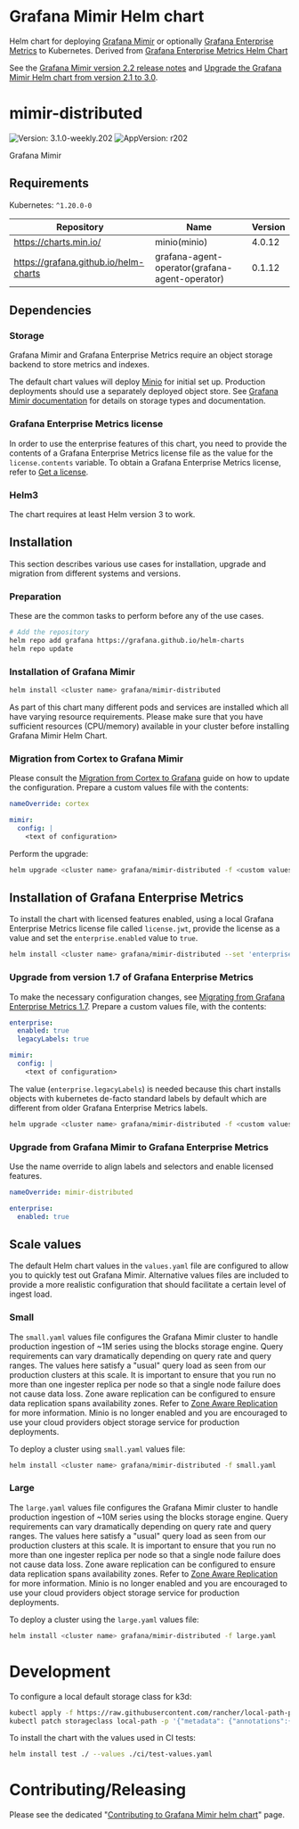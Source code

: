 # Grafana Mimir Helm chart

Helm chart for deploying [Grafana Mimir](https://grafana.com/docs/mimir/v2.2.x/) or optionally [Grafana Enterprise Metrics](https://grafana.com/docs/enterprise-metrics/v2.2.x/) to Kubernetes. Derived from [Grafana Enterprise Metrics Helm Chart](https://github.com/grafana/helm-charts/blob/main/charts/enterprise-metrics/README.md)

See the [Grafana Mimir version 2.2 release notes](https://grafana.com/docs/mimir/v2.2.x/release-notes/v2.2/) and [Upgrade the Grafana Mimir Helm chart from version 2.1 to 3.0](https://grafana.com/docs/mimir/latest/operators-guide/deploying-grafana-mimir/upgrade-helm-chart-2.1-to-3.0/).

# mimir-distributed

![Version: 3.1.0-weekly.202](https://img.shields.io/badge/Version-3.1.0--weekly.202-informational?style=flat-square) ![AppVersion: r202](https://img.shields.io/badge/AppVersion-r202-informational?style=flat-square)

Grafana Mimir

## Requirements

Kubernetes: `^1.20.0-0`

| Repository | Name | Version |
|------------|------|---------|
| https://charts.min.io/ | minio(minio) | 4.0.12 |
| https://grafana.github.io/helm-charts | grafana-agent-operator(grafana-agent-operator) | 0.1.12 |

## Dependencies

### Storage

Grafana Mimir and Grafana Enterprise Metrics require an object storage backend to store metrics and indexes.

The default chart values will deploy [Minio](https://min.io) for initial set up. Production deployments should use a separately deployed object store.
See [Grafana Mimir documentation](https://grafana.com/docs/mimir/v2.2.x/) for details on storage types and documentation.

### Grafana Enterprise Metrics license

In order to use the enterprise features of this chart, you need to provide the contents of a Grafana Enterprise Metrics license file as the value for the `license.contents` variable.
To obtain a Grafana Enterprise Metrics license, refer to [Get a license](https://grafana.com/docs/enterprise-metrics/v2.2.x/setup/#get-a-gem-license).

### Helm3

The chart requires at least Helm version 3 to work.

## Installation

This section describes various use cases for installation, upgrade and migration from different systems and versions.

### Preparation

These are the common tasks to perform before any of the use cases.

```bash
# Add the repository
helm repo add grafana https://grafana.github.io/helm-charts
helm repo update
```

### Installation of Grafana Mimir

```bash
helm install <cluster name> grafana/mimir-distributed
```

As part of this chart many different pods and services are installed which all
have varying resource requirements. Please make sure that you have sufficient
resources (CPU/memory) available in your cluster before installing Grafana Mimir Helm Chart.

### Migration from Cortex to Grafana Mimir

Please consult the [Migration from Cortex to Grafana](https://grafana.com/docs/mimir/v2.2.x/migration-guide/migrating-from-cortex/) guide on how to update the configuration.
Prepare a custom values file with the contents:

```yaml
nameOverride: cortex

mimir:
  config: |
    <text of configuration>
```

Perform the upgrade:

```bash
helm upgrade <cluster name> grafana/mimir-distributed -f <custom values file>
```

## Installation of Grafana Enterprise Metrics

To install the chart with licensed features enabled, using a local Grafana Enterprise Metrics license file called `license.jwt`, provide the license as a value and set the `enterprise.enabled` value to `true`.

```bash
helm install <cluster name> grafana/mimir-distributed --set 'enterprise.enabled=true' --set-file 'license.contents=./license.jwt'
```

### Upgrade from version 1.7 of Grafana Enterprise Metrics

To make the necessary configuration changes, see [Migrating from Grafana Enterprise Metrics 1.7](https://grafana.com/docs/enterprise-metrics/latest/migrating-from-gem-1.7/).
Prepare a custom values file, with the contents:

```yaml
enterprise:
  enabled: true
  legacyLabels: true

mimir:
  config: |
    <text of configuration>
```

The value (`enterprise.legacyLabels`) is needed because this chart installs objects with kubernetes de-facto standard labels by default which are different from older Grafana Enterprise Metrics labels.

```bash
helm upgrade <cluster name> grafana/mimir-distributed -f <custom values file> --set-file 'license.contents=./license.jwt'
```

### Upgrade from Grafana Mimir to Grafana Enterprise Metrics

Use the name override to align labels and selectors and enable licensed features.

```yaml
nameOverride: mimir-distributed

enterprise:
  enabled: true
```

## Scale values

The default Helm chart values in the `values.yaml` file are configured to allow you to quickly test out Grafana Mimir.
Alternative values files are included to provide a more realistic configuration that should facilitate a certain level of ingest load.

### Small

The `small.yaml` values file configures the Grafana Mimir cluster to
handle production ingestion of ~1M series using the blocks storage engine.
Query requirements can vary dramatically depending on query rate and query
ranges. The values here satisfy a "usual" query load as seen from our
production clusters at this scale.
It is important to ensure that you run no more than one ingester replica
per node so that a single node failure does not cause data loss. Zone aware
replication can be configured to ensure data replication spans availability
zones. Refer to [Zone Aware Replication](https://grafana.com/docs/mimir/v2.2.x/operators-guide/configuring/configuring-zone-aware-replication/)
for more information.
Minio is no longer enabled and you are encouraged to use your cloud providers
object storage service for production deployments.

To deploy a cluster using `small.yaml` values file:

```bash
helm install <cluster name> grafana/mimir-distributed -f small.yaml
```

### Large

The `large.yaml` values file configures the Grafana Mimir cluster to
handle production ingestion of ~10M series using the blocks storage engine.
Query requirements can vary dramatically depending on query rate and query
ranges. The values here satisfy a "usual" query load as seen from our
production clusters at this scale.
It is important to ensure that you run no more than one ingester replica
per node so that a single node failure does not cause data loss. Zone aware
replication can be configured to ensure data replication spans availability
zones. Refer to [Zone Aware Replication](https://grafana.com/docs/mimir/v2.2.x/operators-guide/configuring/configuring-zone-aware-replication/)
for more information.
Minio is no longer enabled and you are encouraged to use your cloud providers
object storage service for production deployments.

To deploy a cluster using the `large.yaml` values file:

```bash
helm install <cluster name> grafana/mimir-distributed -f large.yaml
```

# Development

To configure a local default storage class for k3d:

```bash
kubectl apply -f https://raw.githubusercontent.com/rancher/local-path-provisioner/master/deploy/local-path-storage.yaml
kubectl patch storageclass local-path -p '{"metadata": {"annotations":{"storageclass.kubernetes.io/is-default-class":"true"}}}'
```

To install the chart with the values used in CI tests:

```bash
helm install test ./ --values ./ci/test-values.yaml
```

# Contributing/Releasing

Please see the dedicated "[Contributing to Grafana Mimir helm chart](https://github.com/grafana/mimir/tree/main/docs/internal/contributing/contributing-to-helm-chart.md)" page.
